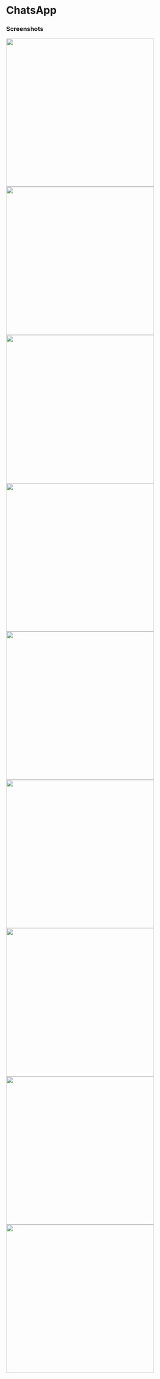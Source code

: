 # ChatsApp


### Screenshots
<p float="left">
  <img src="https://user-images.githubusercontent.com/69629803/147048350-d93dcd3f-1434-4f65-89c6-56c34b809a5c.jpg" width="400" />
  <img src="https://user-images.githubusercontent.com/69629803/126894485-6f20c82d-239e-4229-b51b-e211772ff831.jpg" width="400" />
  <img src="https://user-images.githubusercontent.com/69629803/147048344-d46c462d-463f-4efa-b66e-fa1aaaf09816.jpg" width="400" />
  <img src="https://user-images.githubusercontent.com/69629803/126894491-f39b201e-fac2-47d8-9b49-b4a24b19cc3b.jpg" width="400" />
  <img src="https://user-images.githubusercontent.com/69629803/126894499-ad4db3e9-e48b-4b61-ac97-5e8c39489637.jpg" width="400" />
  <img src="https://user-images.githubusercontent.com/69629803/126894511-e34b8f7c-f145-4757-950c-272214f478f3.jpg" width="400" />
  <img src="https://user-images.githubusercontent.com/69629803/126894515-8a72b505-f734-4953-83ad-ac96b6a8ff52.jpg" width="400" />
  <img src="https://user-images.githubusercontent.com/69629803/126894519-c3ae400a-c5dd-4218-847f-32286be8b962.jpg" width="400" />
  <img src="https://user-images.githubusercontent.com/69629803/126894547-2057d966-c7e3-44ec-b10f-f426fb3dd7fb.jpg" width="400" />
 
</p>
